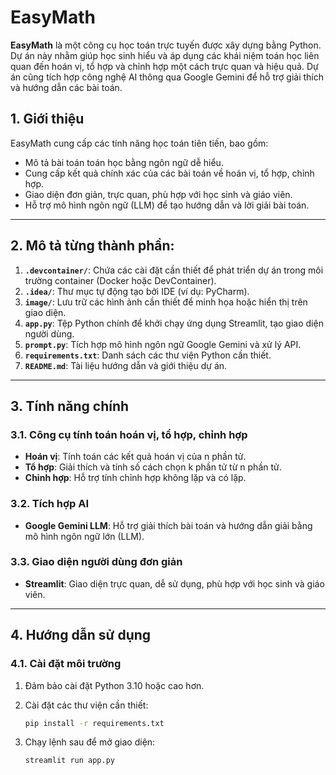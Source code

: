 # EasyMath

**EasyMath** là một công cụ học toán trực tuyến được xây dựng bằng Python. Dự án này nhằm giúp học sinh hiểu và áp dụng các khái niệm toán học liên quan đến hoán vị, tổ hợp và chỉnh hợp một cách trực quan và hiệu quả. Dự án cũng tích hợp công nghệ AI thông qua Google Gemini để hỗ trợ giải thích và hướng dẫn các bài toán.

## 1. Giới thiệu

EasyMath cung cấp các tính năng học toán tiên tiến, bao gồm:
- Mô tả bài toán toán học bằng ngôn ngữ dễ hiểu.
- Cung cấp kết quả chính xác của các bài toán về hoán vị, tổ hợp, chỉnh hợp.
- Giao diện đơn giản, trực quan, phù hợp với học sinh và giáo viên.
- Hỗ trợ mô hình ngôn ngữ (LLM) để tạo hướng dẫn và lời giải bài toán.

---

## 2. Mô tả từng thành phần:
1. **`.devcontainer/`**: Chứa các cài đặt cần thiết để phát triển dự án trong môi trường container (Docker hoặc DevContainer).
2. **`.idea/`**: Thư mục tự động tạo bởi IDE (ví dụ: PyCharm).
3. **`image/`**: Lưu trữ các hình ảnh cần thiết để minh họa hoặc hiển thị trên giao diện.
4. **`app.py`**: Tệp Python chính để khởi chạy ứng dụng Streamlit, tạo giao diện người dùng.
5. **`prompt.py`**: Tích hợp mô hình ngôn ngữ Google Gemini và xử lý API.
6. **`requirements.txt`**: Danh sách các thư viện Python cần thiết.
7. **`README.md`**: Tài liệu hướng dẫn và giới thiệu dự án.

---

## 3. Tính năng chính

### 3.1. Công cụ tính toán hoán vị, tổ hợp, chỉnh hợp
- **Hoán vị**: Tính toán các kết quả hoán vị của n phần tử.
- **Tổ hợp**: Giải thích và tính số cách chọn k phần tử từ n phần tử.
- **Chỉnh hợp**: Hỗ trợ tính chỉnh hợp không lặp và có lặp.

### 3.2. Tích hợp AI
- **Google Gemini LLM**: Hỗ trợ giải thích bài toán và hướng dẫn giải bằng mô hình ngôn ngữ lớn (LLM).

### 3.3. Giao diện người dùng đơn giản
- **Streamlit**: Giao diện trực quan, dễ sử dụng, phù hợp với học sinh và giáo viên.

---

## 4. Hướng dẫn sử dụng

### 4.1. Cài đặt môi trường
1. Đảm bảo cài đặt Python 3.10 hoặc cao hơn.
2. Cài đặt các thư viện cần thiết:
   ```bash
   pip install -r requirements.txt
3. Chạy lệnh sau để mở giao diện:

    ```bash 
   streamlit run app.py
